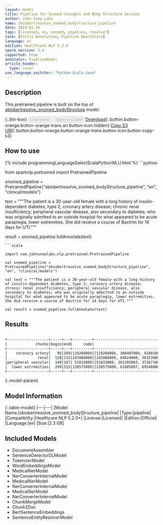 ```yaml
---
layout: model
title: Pipeline for Snomed Concepts and Body Structure Version
author: John Snow Labs
name: sbiobertresolve_snomed_bodyStructure_pipeline
date: 2024-01-16
tags: [licensed, en, snomed, pipeline, resolver]
task: [Entity Resolution, Pipeline Healthcare]
language: en
edition: Healthcare NLP 5.2.0
spark_version: 3.4
supported: true
annotator: PipelineModel
article_header:
  type: cover
use_language_switcher: "Python-Scala-Java"
---
```


## Description

This pretrained pipeline is built on the top of [sbiobertresolve_snomed_bodyStructure](https://nlp.johnsnowlabs.com/2021/07/08/sbiobertresolve_snomed_bodyStructure_en.html) model.

{:.btn-box}
<button class="button button-orange" disabled>Live Demo</button>
<button class="button button-orange" disabled>Open in Colab</button>
[Download](https://s3.amazonaws.com/auxdata.johnsnowlabs.com/clinical/models/sbiobertresolve_snomed_bodyStructure_pipeline_en_5.2.0_3.4_1705440869416.zip){:.button.button-orange.button-orange-trans.arr.button-icon.hidden}
[Copy S3 URI](s3://auxdata.johnsnowlabs.com/clinical/models/sbiobertresolve_snomed_bodyStructure_pipeline_en_5.2.0_3.4_1705440869416.zip){:.button.button-orange.button-orange-trans.button-icon.button-copy-s3}

## How to use



<div class="tabs-box" markdown="1">
{% include programmingLanguageSelectScalaPythonNLU.html %}
```python

from sparknlp.pretrained import PretrainedPipeline

snomed_pipeline = PretrainedPipeline("sbiobertresolve_snomed_bodyStructure_pipeline", "en", "clinical/models")

text = """The patient is a 30-year-old female with a long history of insulin-dependent diabetes, type 2; coronary artery disease; chronic renal insufficiency; peripheral vascular disease, also secondary to diabetes; who was originally admitted to an outside hospital for what appeared to be acute paraplegia, lower extremities. She did receive a course of Bactrim for 14 days for UTI."""

result = snomed_pipeline.fullAnnotate(text)

```
```scala

import com.johnsnowlabs.nlp.pretrained.PretrainedPipeline

val snomed_pipeline = PretrainedPipeline("sbiobertresolve_snomed_bodyStructure_pipeline", "en", "clinical/models")

val text = """The patient is a 30-year-old female with a long history of insulin-dependent diabetes, type 2; coronary artery disease; chronic renal insufficiency; peripheral vascular disease, also secondary to diabetes; who was originally admitted to an outside hospital for what appeared to be acute paraplegia, lower extremities. She did receive a course of Bactrim for 14 days for UTI."""

val result = snomed_pipeline.fullAnnotate(text)

```
</div>

## Results

```bash

+-------------------+-----+---+---------+--------------------------------------------------+--------------------------------------------------+--------------------------------------------------+
|             chunks|begin|end|     code|                                         all_codes|                                       resolutions|                                     all_distances|
+-------------------+-----+---+---------+--------------------------------------------------+--------------------------------------------------+--------------------------------------------------+
|    coronary artery|   95|109|119204004|[119204004, 360487004, 41801008, 312553002, 181...|[Coronary artery part, Segment of coronary arte...|[0.0384, 0.0437, 0.0624, 0.0738, 0.0749, 0.0805...|
|              renal|  128|132|243968009|[243968009, 84924000, 363530009, 119219003, 640...|[Renal area, Structure of renal segment, Struct...|[0.0594, 0.0790, 0.1002, 0.1007, 0.1013, 0.1052...|
|peripheral vascular|  149|167| 51833009|[51833009, 361391003, 371671000000102, 36200600...|[Peripheral vascular system structure, Regional...|[0.0796, 0.0809, 0.0847, 0.0864, 0.0881, 0.0940...|
|  lower extremities|  299|315|120575009|[120575009, 61685007, 69548008, 229757002, 1282...|[Lower extremity part, Lower limb structure, Lo...|[0.0313, 0.0385, 0.0454, 0.0462, 0.0500, 0.0546...|
+-------------------+-----+---+---------+--------------------------------------------------+--------------------------------------------------+--------------------------------------------------+

```

{:.model-param}
## Model Information

{:.table-model}
|---|---|
|Model Name:|sbiobertresolve_snomed_bodyStructure_pipeline|
|Type:|pipeline|
|Compatibility:|Healthcare NLP 5.2.0+|
|License:|Licensed|
|Edition:|Official|
|Language:|en|
|Size:|2.3 GB|

## Included Models

- DocumentAssembler
- SentenceDetectorDLModel
- TokenizerModel
- WordEmbeddingsModel
- MedicalNerModel
- NerConverterInternalModel
- MedicalNerModel
- NerConverterInternalModel
- MedicalNerModel
- NerConverterInternalModel
- ChunkMergeModel
- Chunk2Doc
- BertSentenceEmbeddings
- SentenceEntityResolverModel